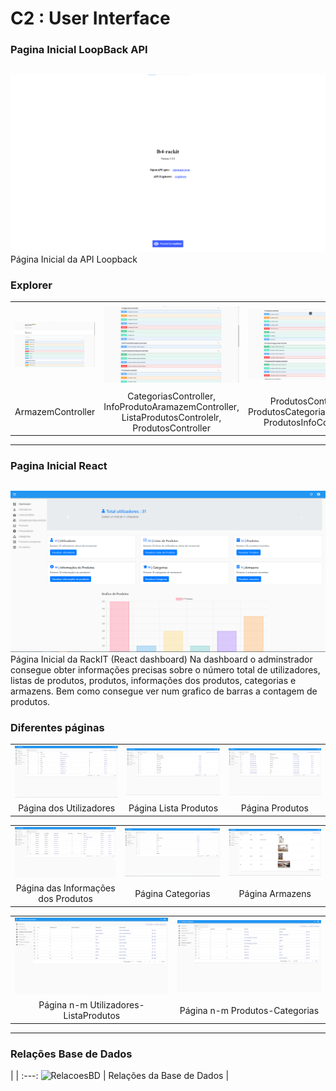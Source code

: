 # C2 : User Interface

### Pagina Inicial LoopBack API
| |
:---: |
![An alternative description](images/inicial.png) 
Página Inicial da API Loopback


### Explorer
| | | | |
:---: | :---: | :---: | :---:
![Imagem1](images/1.png) | ![Imagem2](images/2.png) | ![Imagem3](images/3.png) | ![Imagem4](images/4.png)
ArmazemController |  CategoriasController, InfoProdutoAramazemController, ListaProdutosControlelr, ProdutosController | ProdutosController, ProdutosCategoriasController, ProdutosInfoController | UtilizadoresController, UtilizadoresListaProdutosController

---

### Pagina Inicial React
| |
:---: |
![An alternative description](images/dashboardReact.PNG) 
Página Inicial da RackIT (React dashboard)
Na dashboard o adminstrador consegue obter informações precisas sobre o número total de utilizadores, listas de produtos, produtos, informações dos produtos, categorias e armazens. Bem como consegue ver num grafico de barras a contagem de produtos.


### Diferentes páginas
| | | |
:---: | :---: | :---: |
![Imagem1](images/utilizadores.PNG) | ![Imagem2](images/listaProdutos.PNG) | ![Imagem3](images/produtos.PNG) |
Página dos Utilizadores |  Página Lista Produtos | Página Produtos

| | | |
:---: | :---: | :---: |
![Imagem1](images/infoProdutos.PNG) | ![Imagem2](images/categorias.PNG) | ![Imagem3](images/armazens.PNG) |
Página das Informações dos Produtos |  Página Categorias | Página Armazens

| | |
:---: | :---: |
![Imagem1](images/utilizadoresListaProdutos.PNG) | ![Imagem2](images/produtosCategorias.PNG) |
Página n-m Utilizadores-ListaProdutos |  Página n-m Produtos-Categorias | 

---

### Relações Base de Dados
| |
:---:
![RelacoesBD](https://github.com/RackITPW/report/blob/main/bd/relacoesBD/modelo.PNG) |
Relações da Base de Dados |
